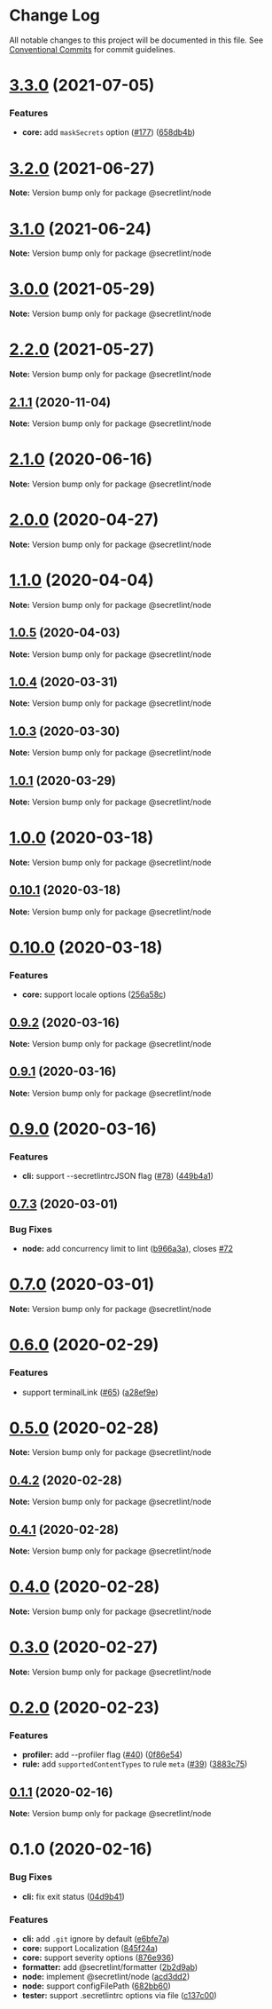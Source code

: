 # Change Log

All notable changes to this project will be documented in this file.
See [Conventional Commits](https://conventionalcommits.org) for commit guidelines.

# [3.3.0](https://github.com/secretlint/secretlint/compare/v3.2.0...v3.3.0) (2021-07-05)


### Features

* **core:** add `maskSecrets` option ([#177](https://github.com/secretlint/secretlint/issues/177)) ([658db4b](https://github.com/secretlint/secretlint/commit/658db4b1f0526006bec0448f9cba9a02bc8edd4a))





# [3.2.0](https://github.com/secretlint/secretlint/compare/v3.1.0...v3.2.0) (2021-06-27)

**Note:** Version bump only for package @secretlint/node





# [3.1.0](https://github.com/secretlint/secretlint/compare/v3.0.0...v3.1.0) (2021-06-24)

**Note:** Version bump only for package @secretlint/node





# [3.0.0](https://github.com/secretlint/secretlint/compare/v2.2.0...v3.0.0) (2021-05-29)

**Note:** Version bump only for package @secretlint/node





# [2.2.0](https://github.com/secretlint/secretlint/compare/v2.1.1...v2.2.0) (2021-05-27)

**Note:** Version bump only for package @secretlint/node





## [2.1.1](https://github.com/secretlint/secretlint/compare/v2.1.0...v2.1.1) (2020-11-04)

**Note:** Version bump only for package @secretlint/node





# [2.1.0](https://github.com/secretlint/secretlint/compare/v2.0.0...v2.1.0) (2020-06-16)

**Note:** Version bump only for package @secretlint/node





# [2.0.0](https://github.com/secretlint/secretlint/compare/v1.1.0...v2.0.0) (2020-04-27)

**Note:** Version bump only for package @secretlint/node





# [1.1.0](https://github.com/secretlint/secretlint/compare/v1.0.5...v1.1.0) (2020-04-04)

**Note:** Version bump only for package @secretlint/node





## [1.0.5](https://github.com/secretlint/secretlint/compare/v1.0.4...v1.0.5) (2020-04-03)

**Note:** Version bump only for package @secretlint/node





## [1.0.4](https://github.com/secretlint/secretlint/compare/v1.0.3...v1.0.4) (2020-03-31)

**Note:** Version bump only for package @secretlint/node





## [1.0.3](https://github.com/secretlint/secretlint/compare/v1.0.2...v1.0.3) (2020-03-30)

**Note:** Version bump only for package @secretlint/node





## [1.0.1](https://github.com/secretlint/secretlint/compare/v1.0.0...v1.0.1) (2020-03-29)

**Note:** Version bump only for package @secretlint/node





# [1.0.0](https://github.com/secretlint/secretlint/compare/v0.10.1...v1.0.0) (2020-03-18)

**Note:** Version bump only for package @secretlint/node





## [0.10.1](https://github.com/secretlint/secretlint/compare/v0.10.0...v0.10.1) (2020-03-18)

**Note:** Version bump only for package @secretlint/node





# [0.10.0](https://github.com/secretlint/secretlint/compare/v0.9.2...v0.10.0) (2020-03-18)


### Features

* **core:** support locale options ([256a58c](https://github.com/secretlint/secretlint/commit/256a58c6cd03f585f15dd09972212ca6dfb70ac4))





## [0.9.2](https://github.com/secretlint/secretlint/compare/v0.9.1...v0.9.2) (2020-03-16)

**Note:** Version bump only for package @secretlint/node





## [0.9.1](https://github.com/secretlint/secretlint/compare/v0.9.0...v0.9.1) (2020-03-16)

**Note:** Version bump only for package @secretlint/node





# [0.9.0](https://github.com/secretlint/secretlint/compare/v0.7.3...v0.9.0) (2020-03-16)


### Features

* **cli:** support --secretlintrcJSON flag ([#78](https://github.com/secretlint/secretlint/issues/78)) ([449b4a1](https://github.com/secretlint/secretlint/commit/449b4a1c78c33722c41d1251d2dde4d8d040cf88))





## [0.7.3](https://github.com/secretlint/secretlint/compare/v0.7.2...v0.7.3) (2020-03-01)

### Bug Fixes

-   **node:** add concurrency limit to lint ([b966a3a](https://github.com/secretlint/secretlint/commit/b966a3ad39fc5188c46c23e625c0c022adcb2f55)), closes [#72](https://github.com/secretlint/secretlint/issues/72)

# [0.7.0](https://github.com/secretlint/secretlint/compare/v0.6.0...v0.7.0) (2020-03-01)

**Note:** Version bump only for package @secretlint/node

# [0.6.0](https://github.com/secretlint/secretlint/compare/v0.5.0...v0.6.0) (2020-02-29)

### Features

-   support terminalLink ([#65](https://github.com/secretlint/secretlint/issues/65)) ([a28ef9e](https://github.com/secretlint/secretlint/commit/a28ef9eb9b3803984ec37bbbd9cdf35e7d4b67a6))

# [0.5.0](https://github.com/secretlint/secretlint/compare/v0.4.2...v0.5.0) (2020-02-28)

**Note:** Version bump only for package @secretlint/node

## [0.4.2](https://github.com/secretlint/secretlint/compare/v0.4.1...v0.4.2) (2020-02-28)

**Note:** Version bump only for package @secretlint/node

## [0.4.1](https://github.com/secretlint/secretlint/compare/v0.4.0...v0.4.1) (2020-02-28)

**Note:** Version bump only for package @secretlint/node

# [0.4.0](https://github.com/secretlint/secretlint/compare/v0.3.0...v0.4.0) (2020-02-28)

**Note:** Version bump only for package @secretlint/node

# [0.3.0](https://github.com/secretlint/secretlint/compare/v0.2.0...v0.3.0) (2020-02-27)

**Note:** Version bump only for package @secretlint/node

# [0.2.0](https://github.com/secretlint/secretlint/compare/v0.1.2...v0.2.0) (2020-02-23)

### Features

-   **profiler:** add --profiler flag ([#40](https://github.com/secretlint/secretlint/issues/40)) ([0f86e54](https://github.com/secretlint/secretlint/commit/0f86e5415f0c249c6f5c2dfbf44465f0c58ce56e))
-   **rule:** add `supportedContentTypes` to rule `meta` ([#39](https://github.com/secretlint/secretlint/issues/39)) ([3883c75](https://github.com/secretlint/secretlint/commit/3883c7578de38854aba2d1d20b8f167c8275f1c9))

## [0.1.1](https://github.com/secretlint/secretlint/compare/v0.1.0...v0.1.1) (2020-02-16)

**Note:** Version bump only for package @secretlint/node

# 0.1.0 (2020-02-16)

### Bug Fixes

-   **cli:** fix exit status ([04d9b41](https://github.com/secretlint/secretlint/commit/04d9b412fe60eb638d0cb131d95ed4dcfcc4c11a))

### Features

-   **cli:** add `.git` ignore by default ([e6bfe7a](https://github.com/secretlint/secretlint/commit/e6bfe7a7cc5c22b4fdf650054a42e228f289c3ca))
-   **core:** support Localization ([845f24a](https://github.com/secretlint/secretlint/commit/845f24a2a5ba1af39a3da8c2b5d487f3f4e6c313))
-   **core:** support severity options ([876e936](https://github.com/secretlint/secretlint/commit/876e9360c324232aeade50fd7767fe8bd08907a5))
-   **formatter:** add @secretlint/formatter ([2b2d9ab](https://github.com/secretlint/secretlint/commit/2b2d9abe693848c3271abbdb9845feefed582a1e))
-   **node:** implement @secretlint/node ([acd3dd2](https://github.com/secretlint/secretlint/commit/acd3dd2dcbda473677348ea8350c2481fe920c95))
-   **node:** support configFilePath ([682bb60](https://github.com/secretlint/secretlint/commit/682bb6021473e3a08a1e73704fd68bcff256c74d))
-   **tester:** support .secretlintrc options via file ([c137c00](https://github.com/secretlint/secretlint/commit/c137c00829d6ee903d0e81894e0d343fff94f089))
